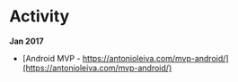 # Activity
**Jan 2017**
* [Android MVP - https://antonioleiva.com/mvp-android/](https://antonioleiva.com/mvp-android/)